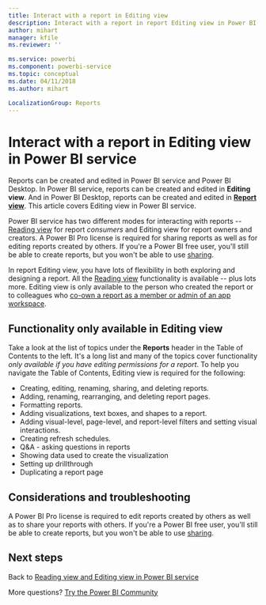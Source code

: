 ```yaml
---
title: Interact with a report in Editing view
description: Interact with a report in report Editing view in Power BI service
author: mihart
manager: kfile
ms.reviewer: ''

ms.service: powerbi
ms.component: powerbi-service
ms.topic: conceptual
ms.date: 04/11/2018
ms.author: mihart

LocalizationGroup: Reports
---
```

# Interact with a report in Editing view in Power BI service
Reports can be created and edited in Power BI service and Power BI Desktop. In Power BI service, reports can be created and edited in **Editing view**. And in Power BI Desktop, reports can be created and edited in [**Report view**](desktop-report-view.md). This article covers Editing view in Power BI service. 

Power BI service has two different modes for interacting with reports -- [Reading view](service-reading-view-and-editing-view.md) for report *consumers* and Editing view for report owners and creators.  A Power BI Pro license is required for sharing reports as well as for editing reports created by others. If you're a Power BI free user, you'll still be able to create reports, but you won't be able to use [sharing](service-share-reports.md).    

In report Editing view, you have lots of flexibility in both exploring and designing a report. All the [Reading view](service-reading-view-and-editing-view.md) functionality is available -- plus lots more. Editing view is only available to the person who created the report or to colleagues who [co-own a report as a member or admin of an app workspace](service-create-distribute-apps.md).

## Functionality only available in Editing view
Take a look at the list of topics under the **Reports** header in the Table of Contents to the left. It's a long list and many of the topics cover functionality *only available if you have editing permissions for a report*.  To help you navigate the Table of Contents, Editing view is required for the following:

* Creating, editing, renaming, sharing, and deleting reports.
* Adding, renaming, rearranging, and deleting report pages.
* Formatting reports.
* Adding visualizations, text boxes, and shapes to a report.
* Adding visual-level, page-level, and report-level filters and setting visual interactions.
* Creating refresh schedules.
* Q&A - asking questions in reports
* Showing data used to create the visualization 
* Setting up drillthrough
* Duplicating a report page

## Considerations and troubleshooting
A Power BI Pro license is required to edit reports created by others as well as to share your reports with others.  If you're a Power BI free user, you'll still be able to create reports, but you won't be able to use [sharing](service-share-reports.md).


## Next steps
Back to [Reading view and Editing view in Power BI service](service-reading-view-and-editing-view.md)

More questions? [Try the Power BI Community](http://community.powerbi.com/)

